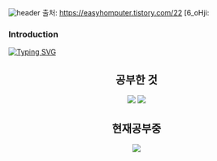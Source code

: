 ![header](https://capsule-render.vercel.app/api?type=waving&color=timeGradient&text=Welcome%20to%20seohyeon's%20GitHub%20👋&animation=twinkling&fontSize=35&fontAlignY=40&fontAlign=70&height=250)
출처: https://easyhomputer.tistory.com/22 [6_oHji:
### Introduction

[![Typing SVG](https://readme-typing-svg.demolab.com?font=Fira+Code&pause=1000&color=000000&random=false&width=435&lines=Hi+!+My+name+is+Seohyeon+!+)](https://git.io/typing-svg)




<h2 align="center" >공부한 것</h2>
<div align="center">
<img src="https://img.shields.io/badge/Python-CC6699?style=plastic&logo=Python&logoColor=AAAAAA"/> <img src="https://img.shields.io/badge/C-A8B9CC?style=plastic&logo=Python&logoColor=000000"/>  
</div>
<h2 align="center" >현재공부중</h2>
<div align="center">
<img src="https://img.shields.io/badge/C++-00599C?style=plastic&logo=Python&logoColor=239DFF"/>
</div>



